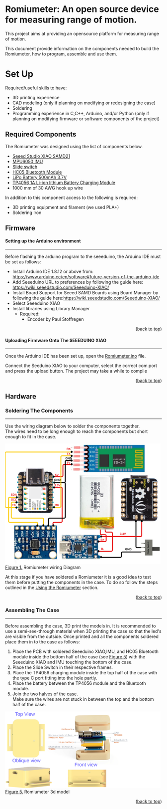 <a name="readme-top"></a>

# **Romiumeter: An open source device for measuring range of motion.**
<p align="center">
<!-- <img src="Documentation/rotation.gif" alt="rotation.gif" width="400"/>
<img src="Documentation/assembly.gif" alt="assembly.gif" width="400"/> -->
</p>


This project aims at providing an opensource platform for measuring range of motion.

This document provide information on the components needed to build the Romiumeter, how to program, assemble and use them.
# **Set Up**
Required/useful skills to have:
* 3D printing experience
* CAD modeling (only if planning on modifying or redesigning the case)
* Soldering
* Programming experience in C,C++, Arduino, and/or Python (only if planning on modifying firmware or software components of the project)
## **Required Components**
The Romiumeter was designed using the list of components below. 

 * [Seeed Studio XIAO SAMD21](https://store.arduino.cc/products/arduino-nano-33-ble-sensehttps://robu.in/product/seeeduino-xiao-arduino-microcontroller-samd21-cortex-m0/?gad_source=1&gclid=Cj0KCQjw3tCyBhDBARIsAEY0XNkXfUqEijscYLV9dqZ0D39PEh5-1lQYsB4pxj0swb15M7rGiBKHlAQaAmqxEALw_wcB)
 * [MPU6050 IMU](https://robu.in/product/mpu-6050-gyro-sensor-2-accelerometer/?gad_source=1&gclid=Cj0KCQjw3tCyBhDBARIsAEY0XNmUI0uSGGGOZwqeZBXaYQej43m4iGKMcZQmrrCO0jKbx9LgxYAyDqoaAsTsEALw_wcB)
 * [Slide switch](https://www.ubuy.co.in/product/HBL8VWM-cylewet-10pcs-12mm-vertical-slide-switch-spdt-1p2t-with-3-pins-pcb-panel-for-arduino-pack-of-10-cyt1)
 * [HC05 Bluetooth Module](https://www.digikey.com.au/en/products/detail/te-connectivity-alcoswitch-switches/1825910-6/1632536](https://robu.in/product/hc-05-4pin-bluetooth-modulemasterslave-with-button/))
 * [LiPo Battery 500mAh 3.7V](https://robu.in/product/500mah-pcm-protected-micro-li-po-battery/)
 * [TP4056 1A Li-ion lithium Battery Charging Module](https://robu.in/product/tp4056-1a-li-ion-lithium-battery-charging-module-with-current-protection-type-c/)
 * 1000 mm of 30 AWG hook up wire
   
In addition to this component access to the following is required:
* 3D printing equipment and filament (we used PLA+)
* Soldering Iron
## **Firmware**
#### **Setting up the Arduino environment**
---
Before flashing the arduino program to the seeeduino, the Arduino IDE must be set as follows:
- Install Arduino IDE 1.8.12 or above from: https://www.arduino.cc/en/software#future-version-of-the-arduino-ide
- Add Seeeduino URL to preferences by following the guide here: https://wiki.seeedstudio.com/Seeeduino-XIAO/
- Install Board Support for Seeed SAMD Boards using Board Manager by following the guide here:https://wiki.seeedstudio.com/Seeeduino-XIAO/
- Select Seeeduino XIAO
- Install libraries using Library Manager
    - Required: 
      - Encoder by Paul Stoffregen
   


<p align="right">(<a href="#readme-top">back to top</a>)</p>

#### **Uploading Firmware Onto The SEEEDUINO XIAO**
---
Once the Arduino IDE has been set up, open the [Romiumeter.ino](/Firmware/Romiumeter.ino) file.

Connect the Seeduino XIAO to your computer, select the correct com port and press the upload button. The project may take a while to compile
<p align="right">(<a href="#readme-top">back to top</a>)</p>

## **Hardware**



### **Soldering The Components**
---
Use the wiring diagram below to solder the components together.  
The wires need to be long enough to reach the components but short enough to fit in the case. 


<img src="Documentation/Romiumeter_schematic.svg" alt="WMORE_wiring_diagram" width="500"/></br>
[Figure 1.](Documentation/Romiumeter_schematic.svg) Romiumeter wiring Diagram 

At this stage if you have soldered a Romiumeter it is a good idea to test them before putting the components in the case. To do so follow the steps outlined in the [Using the Romiumeter](#Using_the_Romiumeter) section.

<p align="right">(<a href="#readme-top">back to top</a>)</p>

### **Assembling The Case**
---
Before assembling the case, 3D print the models in. It is recommended to use a semi-see-through material when 3D printing the case so that the led's are visible from the outside.
Once printed and all the components soldered place them in to the case as follows:  
1. Place the PCB with soldered Seeeduino XIAO,IMU, and HC05 Bluetooth module inside the bottom half of the case (see [Figure 5](Documentation/hardware_romiumeter.svg)) with the Seeeduino XIAO and IMU touching the bottom of the case.
2. Place the Slide Switch in their respective frames.
3. Place the TP4056 charging module inside the top half of the case with the type C port fitting into the hole partly.
4. Place the battery between the TP4056 module and the Bluetooth module.
6. Join the two halves of the case.  
   Make sure the wires are not stuck in between the top and the bottom half of the case.

<!--
clearly illustrate how components are to be fitted together, include some screenshots of the title animation and recommended order of steps for assembly
-->

<img src="Documentation/hardware_romiumeter.svg" alt="Case_Mechanical_Drawing" width="500" /></br>
[Figure 5.](Documentation/hardware_romiumeter.svg) Romiumeter 3d model 

<p align="right">(<a href="#readme-top">back to top</a>)</p>


